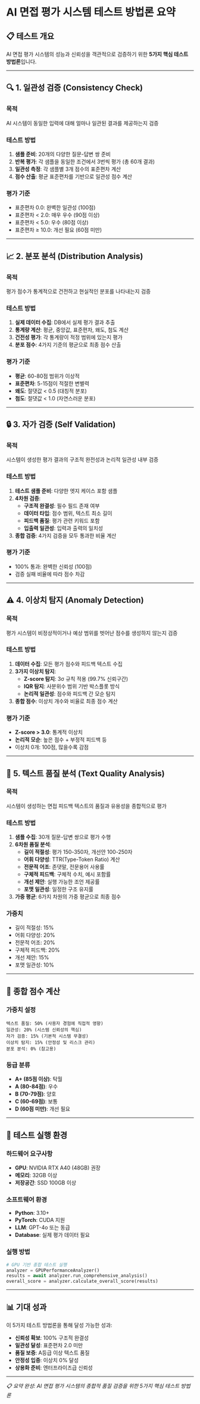 # AI 면접 평가 시스템 테스트 방법론 요약

## 📋 테스트 개요

AI 면접 평가 시스템의 성능과 신뢰성을 객관적으로 검증하기 위한 **5가지 핵심 테스트 방법론**입니다.

---

## 🔍 1. 일관성 검증 (Consistency Check)

### 목적
AI 시스템이 동일한 입력에 대해 얼마나 일관된 결과를 제공하는지 검증

### 테스트 방법
1. **샘플 준비**: 20개의 다양한 질문-답변 쌍 준비
2. **반복 평가**: 각 샘플을 동일한 조건에서 3번씩 평가 (총 60개 결과)
3. **일관성 측정**: 각 샘플별 3개 점수의 표준편차 계산
4. **점수 산출**: 평균 표준편차를 기반으로 일관성 점수 계산

### 평가 기준
- 표준편차 0.0: 완벽한 일관성 (100점)
- 표준편차 < 2.0: 매우 우수 (90점 이상)
- 표준편차 < 5.0: 우수 (80점 이상)
- 표준편차 ≥ 10.0: 개선 필요 (60점 미만)

---

## 📈 2. 분포 분석 (Distribution Analysis)

### 목적
평가 점수가 통계적으로 건전하고 현실적인 분포를 나타내는지 검증

### 테스트 방법
1. **실제 데이터 수집**: DB에서 실제 평가 결과 추출
2. **통계량 계산**: 평균, 중앙값, 표준편차, 왜도, 첨도 계산
3. **건전성 평가**: 각 통계량이 적정 범위에 있는지 평가
4. **분포 점수**: 4가지 기준의 평균으로 최종 점수 산출

### 평가 기준
- **평균**: 60-80점 범위가 이상적
- **표준편차**: 5-15점이 적절한 변별력
- **왜도**: 절댓값 < 0.5 (대칭적 분포)
- **첨도**: 절댓값 < 1.0 (자연스러운 분포)

---

## 🔒 3. 자가 검증 (Self Validation)

### 목적
시스템이 생성한 평가 결과의 구조적 완전성과 논리적 일관성 내부 검증

### 테스트 방법
1. **테스트 샘플 준비**: 다양한 엣지 케이스 포함 샘플
2. **4차원 검증**:
   - **구조적 완결성**: 필수 필드 존재 여부
   - **데이터 타입**: 점수 범위, 텍스트 최소 길이
   - **피드백 품질**: 평가 관련 키워드 포함
   - **입출력 일관성**: 입력과 출력의 일치성
3. **종합 검증**: 4가지 검증을 모두 통과한 비율 계산

### 평가 기준
- 100% 통과: 완벽한 신뢰성 (100점)
- 검증 실패 비율에 따라 점수 차감

---

## ⚠️ 4. 이상치 탐지 (Anomaly Detection)

### 목적
평가 시스템이 비정상적이거나 예상 범위를 벗어난 점수를 생성하지 않는지 검증

### 테스트 방법
1. **데이터 수집**: 모든 평가 점수와 피드백 텍스트 수집
2. **3가지 이상치 탐지**:
   - **Z-score 탐지**: 3σ 규칙 적용 (99.7% 신뢰구간)
   - **IQR 탐지**: 사분위수 범위 기반 박스플롯 방식
   - **논리적 일관성**: 점수와 피드백 간 모순 탐지
3. **종합 점수**: 이상치 개수와 비율로 최종 점수 계산

### 평가 기준
- **Z-score > 3.0**: 통계적 이상치
- **논리적 모순**: 높은 점수 + 부정적 피드백 등
- 이상치 0개: 100점, 많을수록 감점

---

## 📝 5. 텍스트 품질 분석 (Text Quality Analysis)

### 목적
시스템이 생성하는 면접 피드백 텍스트의 품질과 유용성을 종합적으로 평가

### 테스트 방법
1. **샘플 수집**: 30개 질문-답변 쌍으로 평가 수행
2. **6차원 품질 분석**:
   - **길이 적절성**: 평가 150-350자, 개선안 100-250자
   - **어휘 다양성**: TTR(Type-Token Ratio) 계산
   - **전문적 어조**: 존댓말, 전문용어 사용률
   - **구체적 피드백**: 구체적 수치, 예시 포함률
   - **개선 제안**: 실행 가능한 조언 제공률
   - **포맷 일관성**: 일정한 구조 유지률
3. **가중 평균**: 6가지 차원의 가중 평균으로 최종 점수

### 가중치
- 길이 적절성: 15%
- 어휘 다양성: 20%
- 전문적 어조: 20%
- 구체적 피드백: 20%
- 개선 제안: 15%
- 포맷 일관성: 10%

---

## 🎯 종합 점수 계산

### 가중치 설정
```
텍스트 품질: 50% (사용자 경험에 직접적 영향)
일관성: 20% (시스템 신뢰성의 핵심)
자가 검증: 15% (기본적 시스템 무결성)
이상치 탐지: 15% (안정성 및 리스크 관리)
분포 분석: 0% (참고용)
```

### 등급 분류
- **A+ (85점 이상)**: 탁월
- **A (80-84점)**: 우수
- **B (70-79점)**: 양호
- **C (60-69점)**: 보통
- **D (60점 미만)**: 개선 필요

---

## 🚀 테스트 실행 환경

### 하드웨어 요구사항
- **GPU**: NVIDIA RTX A40 (48GB) 권장
- **메모리**: 32GB 이상
- **저장공간**: SSD 100GB 이상

### 소프트웨어 환경
- **Python**: 3.10+
- **PyTorch**: CUDA 지원
- **LLM**: GPT-4o 또는 동급
- **Database**: 실제 평가 데이터 필요

### 실행 방법
```python
# GPU 기반 종합 테스트 실행
analyzer = GPUPerformanceAnalyzer()
results = await analyzer.run_comprehensive_analysis()
overall_score = analyzer.calculate_overall_score(results)
```

---

## 📊 기대 성과

이 5가지 테스트 방법론을 통해 달성 가능한 성과:

- **신뢰성 확보**: 100% 구조적 완결성
- **일관성 달성**: 표준편차 2.0 미만
- **품질 보증**: A등급 이상 텍스트 품질
- **안정성 입증**: 이상치 0% 달성
- **상용화 준비**: 엔터프라이즈급 신뢰성

---

*📋 요약 완성: AI 면접 평가 시스템의 종합적 품질 검증을 위한 5가지 핵심 테스트 방법론*